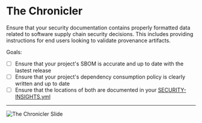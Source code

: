# The Chronicler

Ensure that your security documentation contains properly formatted data related to software supply chain security decisions. This includes providing instructions for end users looking to validate provenance artifacts.

Goals:

- [ ] Ensure that your project's SBOM is accurate and up to date with the lastest release
- [ ] Ensure that your project's dependency consumption policy is clearly written and up to date
- [ ] Ensure that the locations of both are documented in your [SECURITY-INSIGHTS.yml](https://github.com/ossf/security-insights-spec/blob/main/specification.yml)

-----

![The Chronicler Slide](images/chronicler_slide.png)
